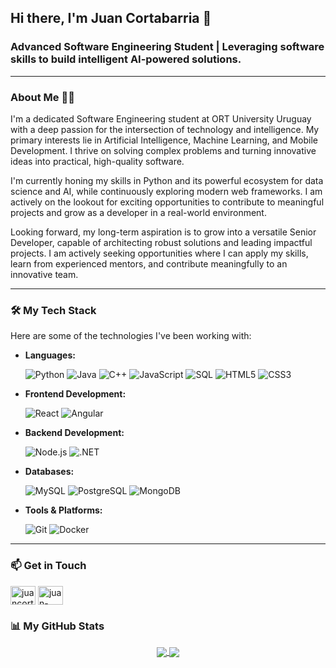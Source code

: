 ## Hi there, I'm Juan Cortabarria 👋

### Advanced Software Engineering Student | Leveraging software skills to build intelligent AI-powered solutions.
---

### About Me 👨‍💻

I'm a dedicated Software Engineering student at ORT University Uruguay with a deep passion for the intersection of technology and intelligence. My primary interests lie in Artificial Intelligence, Machine Learning, and Mobile Development. I thrive on solving complex problems and turning innovative ideas into practical, high-quality software.

I'm currently honing my skills in Python and its powerful ecosystem for data science and AI, while continuously exploring modern web frameworks. I am actively on the lookout for exciting opportunities to contribute to meaningful projects and grow as a developer in a real-world environment.

Looking forward, my long-term aspiration is to grow into a versatile Senior Developer, capable of architecting robust solutions and leading impactful projects. I am actively seeking opportunities where I can apply my skills, learn from experienced mentors, and contribute meaningfully to an innovative team.

---

### 🛠️ My Tech Stack

Here are some of the technologies I've been working with:

* **Languages:**

    ![Python](https://img.shields.io/badge/Python-3776AB?style=for-the-badge&logo=python&logoColor=white)
    ![Java](https://img.shields.io/badge/Java-ED8B00?style=for-the-badge&logo=java&logoColor=white)
    ![C++](https://img.shields.io/badge/C%2B%2B-00599C?style=for-the-badge&logo=c%2B%2B&logoColor=white)
    ![JavaScript](https://img.shields.io/badge/JavaScript-F7DF1E?style=for-the-badge&logo=javascript&logoColor=black)
    ![SQL](https://img.shields.io/badge/SQL-025E8C?style=for-the-badge&logo=MicrosoftSQLServer&logoColor=white)
    ![HTML5](https://img.shields.io/badge/HTML5-E34F26?style=for-the-badge&logo=html5&logoColor=white)
    ![CSS3](https://img.shields.io/badge/CSS3-1572B6?style=for-the-badge&logo=css3&logoColor=white)

* **Frontend Development:**

    ![React](https://img.shields.io/badge/React-20232A?style=for-the-badge&logo=react&logoColor=61DAFB)
    ![Angular](https://img.shields.io/badge/Angular-DD0031?style=for-the-badge&logo=angular&logoColor=white)

* **Backend Development:**

    ![Node.js](https://img.shields.io/badge/Node.js-339933?style=for-the-badge&logo=nodedotjs&logoColor=white)
    ![.NET](https://img.shields.io/badge/.NET-512BD4?style=for-the-badge&logo=dotnet&logoColor=white)
    
* **Databases:**

    ![MySQL](https://img.shields.io/badge/MySQL-4479A1?style=for-the-badge&logo=mysql&logoColor=white)
    ![PostgreSQL](https://img.shields.io/badge/PostgreSQL-4169E1?style=for-the-badge&logo=postgresql&logoColor=white)
    ![MongoDB](https://img.shields.io/badge/MongoDB-47A248?style=for-the-badge&logo=mongodb&logoColor=white)

* **Tools & Platforms:**

    ![Git](https://img.shields.io/badge/Git-F05032?style=for-the-badge&logo=git&logoColor=white)
    ![Docker](https://img.shields.io/badge/Docker-2496ED?style=for-the-badge&logo=docker&logoColor=white)

---

### 📫 Get in Touch

<p align="left">
<a href="mailto:juancorta2003@gmail.com" target="blank"><img align="center" src="https://simpleicons.org/icons/gmail.svg" alt="juancorta2003@gmail.com" height="30" width="40" /></a>
<a href="https://www.linkedin.com/in/juan-cortabarria-labat" target="blank"><img align="center" src="https://raw.githubusercontent.com/rahuldkjain/github-profile-readme-generator/master/src/images/icons/Social/linked-in-alt.svg" alt="juan-cortabarria-labat" height="30" width="40" /></a>
</p>

### 📊 My GitHub Stats

<p align="center">
  <a href="https://github.com/anuraghazra/github-readme-stats">
    <img align="center" src="https://github-readme-stats.vercel.app/api?username=JuanCortabarria&show_icons=true&theme=tokyonight&hide_border=true&count_private=true" />
  </a>
  <a href="https://github.com/anuraghazra/github-readme-stats">
    <img align="center" src="https://github-readme-stats.vercel.app/api/top-langs/?username=JuanCortabarria&layout=compact&theme=tokyonight&hide_border=true&langs_count=8" />
  </a>
</p>
